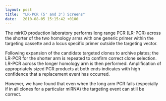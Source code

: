 ```yaml
---
layout: post
title:  "LR-PCR (5' and 3') Screens"
date:   2010-08-05 15:15:42 +0100
---
```


The mirKO production laboratory performs long range PCR (LR-PCR) across the shorter of the two homology arms with one generic primer within the targeting cassette and a locus specific primer outside the targeting vector.

Following expansion of the candidate targeted clones to archive plates; the LR-PCR for the shorter arm is repeated to confirm correct clone selection. LR-PCR across the longer homology arm is then performed. Amplification of appropriately sized PCR products at both ends indicates with high confidence that a replacement event has occurred.

However, we have found that even when the long arm PCR fails (especially if in all clones for a particular miRNA) the targeting event can still be correct.